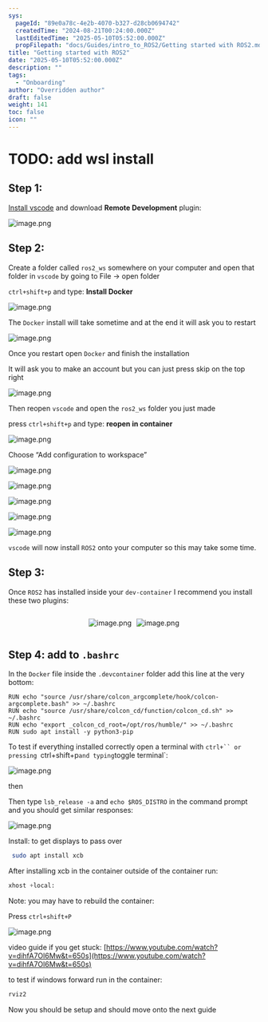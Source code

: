 ```yaml
---
sys:
  pageId: "89e0a78c-4e2b-4070-b327-d28cb0694742"
  createdTime: "2024-08-21T00:24:00.000Z"
  lastEditedTime: "2025-05-10T05:52:00.000Z"
  propFilepath: "docs/Guides/intro_to_ROS2/Getting started with ROS2.md"
title: "Getting started with ROS2"
date: "2025-05-10T05:52:00.000Z"
description: ""
tags:
  - "Onboarding"
author: "Overridden author"
draft: false
weight: 141
toc: false
icon: ""
---
```


# TODO: add wsl install

## Step 1:

[Install vscode](https://code.visualstudio.com/download) and download **Remote Development** plugin:

![image.png](https://prod-files-secure.s3.us-west-2.amazonaws.com/d518164a-d88e-44d1-a4ee-3adb3bd8bce0/efb52993-1881-4a40-b95e-6f020334f022/image.png?X-Amz-Algorithm=AWS4-HMAC-SHA256&X-Amz-Content-Sha256=UNSIGNED-PAYLOAD&X-Amz-Credential=ASIAZI2LB466WWWJY3HO%2F20250525%2Fus-west-2%2Fs3%2Faws4_request&X-Amz-Date=20250525T070754Z&X-Amz-Expires=3600&X-Amz-Security-Token=IQoJb3JpZ2luX2VjEF0aCXVzLXdlc3QtMiJGMEQCIGFDvxAizw8FoXbs2MoVrK7bYDRI4StaqlW3Oxl5qaSUAiAqE1TTh%2FCm1aB3qHCPM7fi2vkp00N8zzndlHp6g2SlECr%2FAwgmEAAaDDYzNzQyMzE4MzgwNSIMr6MOGqMy9UrXZ5C5KtwDheKR%2FeEbH%2FeHiS0KM%2Bf3jK97%2FiSZmc%2FRqqG777nglgFdaZ%2BjKjK5%2FT30KySlHfqTFckJ6mv%2BS2Olq%2FY8e9yESt11CMh93i8qPCI1ku4Dzx8in2XH0MMFOl9Tx442on0M5G3X%2BO%2BqVoOG5HJcOErGY7T9tlwpBFcBEAj9t9B7oyKt%2BRXyrspCa3fRCYtDpBUxcmYlJkBBxf9RNLz2uUx3mW4lo45IZFxq1%2BwTIZODvNepcgs7YIorHirZTNSnSpKl1B%2FWlo6dn%2FV42bLXb6fcvHUbJqjnkqbC6ngIDnw0rPuhDGk8DqioJDHGi7tp%2FdDeL90Z84NSQ7PERB2G1K8Uy0g9f5bfYGWUNPgN%2B%2FfAnEgx3z23sAvQSVV27JzefvzatQvqOPuKxBeDkB8AoUddhH4WFiPqj6iujTRIJoImqlGj9AUbZyJKFhfBhLddFCFhBy1GX1p1jSP7jffsI%2Fjwz4b8%2FUW5YPcxqWFix6QeVD8QA%2F9eYb12tGELTyPTFLfQEGny6ZU6YHtbdy%2Ffy6lqDHibnHCXKN9BxuWWhga%2BaYVw%2BFV3skm5LRLMV9d4skxwQzMLz4L%2BVmbLy8rDPcHrqlhsJBmesRa0rEOT%2FZ%2BG4wfzbqSfPSoeyFRncFswt7nKwQY6pgEuxaW6IkH6MD4WWNlrNpijQJlo514mvSItJ5%2Bdd33JswBhPTkcX9MaDK6J5YLqaY3li%2Bu1wzYUjWrPtkS%2B1JI4xcP%2FSaFjdPDUS%2F2CuXFEh3YrJUdRSwJ%2BSCHgkn%2Ft4GQ3ksyS6gsYokPpSXoE5p0qrUr%2B8fjDwUHSjPVm0UxosQb38YsFmEixrD9D1%2F6aLBTua0jqZUM9S7ravDfsNAFjGGBq%2FAfh&X-Amz-Signature=1716a15f0a92d4079bac76da6c19507cc68a37022fcc85891ce161c2f9b095f9&X-Amz-SignedHeaders=host&x-id=GetObject)

## Step 2:

Create a folder called `ros2_ws` somewhere on your computer and open that folder in `vscode` by going to File → open folder 

`ctrl+shift+p` and type: **Install Docker**

![image.png](https://prod-files-secure.s3.us-west-2.amazonaws.com/d518164a-d88e-44d1-a4ee-3adb3bd8bce0/2269dc0e-1cd5-47ff-bceb-c04ad9b2eab0/image.png?X-Amz-Algorithm=AWS4-HMAC-SHA256&X-Amz-Content-Sha256=UNSIGNED-PAYLOAD&X-Amz-Credential=ASIAZI2LB466WWWJY3HO%2F20250525%2Fus-west-2%2Fs3%2Faws4_request&X-Amz-Date=20250525T070754Z&X-Amz-Expires=3600&X-Amz-Security-Token=IQoJb3JpZ2luX2VjEF0aCXVzLXdlc3QtMiJGMEQCIGFDvxAizw8FoXbs2MoVrK7bYDRI4StaqlW3Oxl5qaSUAiAqE1TTh%2FCm1aB3qHCPM7fi2vkp00N8zzndlHp6g2SlECr%2FAwgmEAAaDDYzNzQyMzE4MzgwNSIMr6MOGqMy9UrXZ5C5KtwDheKR%2FeEbH%2FeHiS0KM%2Bf3jK97%2FiSZmc%2FRqqG777nglgFdaZ%2BjKjK5%2FT30KySlHfqTFckJ6mv%2BS2Olq%2FY8e9yESt11CMh93i8qPCI1ku4Dzx8in2XH0MMFOl9Tx442on0M5G3X%2BO%2BqVoOG5HJcOErGY7T9tlwpBFcBEAj9t9B7oyKt%2BRXyrspCa3fRCYtDpBUxcmYlJkBBxf9RNLz2uUx3mW4lo45IZFxq1%2BwTIZODvNepcgs7YIorHirZTNSnSpKl1B%2FWlo6dn%2FV42bLXb6fcvHUbJqjnkqbC6ngIDnw0rPuhDGk8DqioJDHGi7tp%2FdDeL90Z84NSQ7PERB2G1K8Uy0g9f5bfYGWUNPgN%2B%2FfAnEgx3z23sAvQSVV27JzefvzatQvqOPuKxBeDkB8AoUddhH4WFiPqj6iujTRIJoImqlGj9AUbZyJKFhfBhLddFCFhBy1GX1p1jSP7jffsI%2Fjwz4b8%2FUW5YPcxqWFix6QeVD8QA%2F9eYb12tGELTyPTFLfQEGny6ZU6YHtbdy%2Ffy6lqDHibnHCXKN9BxuWWhga%2BaYVw%2BFV3skm5LRLMV9d4skxwQzMLz4L%2BVmbLy8rDPcHrqlhsJBmesRa0rEOT%2FZ%2BG4wfzbqSfPSoeyFRncFswt7nKwQY6pgEuxaW6IkH6MD4WWNlrNpijQJlo514mvSItJ5%2Bdd33JswBhPTkcX9MaDK6J5YLqaY3li%2Bu1wzYUjWrPtkS%2B1JI4xcP%2FSaFjdPDUS%2F2CuXFEh3YrJUdRSwJ%2BSCHgkn%2Ft4GQ3ksyS6gsYokPpSXoE5p0qrUr%2B8fjDwUHSjPVm0UxosQb38YsFmEixrD9D1%2F6aLBTua0jqZUM9S7ravDfsNAFjGGBq%2FAfh&X-Amz-Signature=c09e7ffd2585c528748d0f75f427d04cb52ebdb66595036027849cc45b212674&X-Amz-SignedHeaders=host&x-id=GetObject)

The `Docker` install will take sometime and at the end it will ask you to restart

![image.png](https://prod-files-secure.s3.us-west-2.amazonaws.com/d518164a-d88e-44d1-a4ee-3adb3bd8bce0/ed233f78-be33-4b1f-b89c-9c346c0e961e/image.png?X-Amz-Algorithm=AWS4-HMAC-SHA256&X-Amz-Content-Sha256=UNSIGNED-PAYLOAD&X-Amz-Credential=ASIAZI2LB466WWWJY3HO%2F20250525%2Fus-west-2%2Fs3%2Faws4_request&X-Amz-Date=20250525T070754Z&X-Amz-Expires=3600&X-Amz-Security-Token=IQoJb3JpZ2luX2VjEF0aCXVzLXdlc3QtMiJGMEQCIGFDvxAizw8FoXbs2MoVrK7bYDRI4StaqlW3Oxl5qaSUAiAqE1TTh%2FCm1aB3qHCPM7fi2vkp00N8zzndlHp6g2SlECr%2FAwgmEAAaDDYzNzQyMzE4MzgwNSIMr6MOGqMy9UrXZ5C5KtwDheKR%2FeEbH%2FeHiS0KM%2Bf3jK97%2FiSZmc%2FRqqG777nglgFdaZ%2BjKjK5%2FT30KySlHfqTFckJ6mv%2BS2Olq%2FY8e9yESt11CMh93i8qPCI1ku4Dzx8in2XH0MMFOl9Tx442on0M5G3X%2BO%2BqVoOG5HJcOErGY7T9tlwpBFcBEAj9t9B7oyKt%2BRXyrspCa3fRCYtDpBUxcmYlJkBBxf9RNLz2uUx3mW4lo45IZFxq1%2BwTIZODvNepcgs7YIorHirZTNSnSpKl1B%2FWlo6dn%2FV42bLXb6fcvHUbJqjnkqbC6ngIDnw0rPuhDGk8DqioJDHGi7tp%2FdDeL90Z84NSQ7PERB2G1K8Uy0g9f5bfYGWUNPgN%2B%2FfAnEgx3z23sAvQSVV27JzefvzatQvqOPuKxBeDkB8AoUddhH4WFiPqj6iujTRIJoImqlGj9AUbZyJKFhfBhLddFCFhBy1GX1p1jSP7jffsI%2Fjwz4b8%2FUW5YPcxqWFix6QeVD8QA%2F9eYb12tGELTyPTFLfQEGny6ZU6YHtbdy%2Ffy6lqDHibnHCXKN9BxuWWhga%2BaYVw%2BFV3skm5LRLMV9d4skxwQzMLz4L%2BVmbLy8rDPcHrqlhsJBmesRa0rEOT%2FZ%2BG4wfzbqSfPSoeyFRncFswt7nKwQY6pgEuxaW6IkH6MD4WWNlrNpijQJlo514mvSItJ5%2Bdd33JswBhPTkcX9MaDK6J5YLqaY3li%2Bu1wzYUjWrPtkS%2B1JI4xcP%2FSaFjdPDUS%2F2CuXFEh3YrJUdRSwJ%2BSCHgkn%2Ft4GQ3ksyS6gsYokPpSXoE5p0qrUr%2B8fjDwUHSjPVm0UxosQb38YsFmEixrD9D1%2F6aLBTua0jqZUM9S7ravDfsNAFjGGBq%2FAfh&X-Amz-Signature=f4b492db93231d03340e83d2bfd3f6446c99dc0056e7b1799c3250290040078c&X-Amz-SignedHeaders=host&x-id=GetObject)

Once you restart open `Docker` and finish the installation

It will ask you to make an account but you can just press skip on the top right

![image.png](https://prod-files-secure.s3.us-west-2.amazonaws.com/d518164a-d88e-44d1-a4ee-3adb3bd8bce0/21010ad9-1659-4fd9-9f59-9932a09b2a3d/image.png?X-Amz-Algorithm=AWS4-HMAC-SHA256&X-Amz-Content-Sha256=UNSIGNED-PAYLOAD&X-Amz-Credential=ASIAZI2LB466WWWJY3HO%2F20250525%2Fus-west-2%2Fs3%2Faws4_request&X-Amz-Date=20250525T070754Z&X-Amz-Expires=3600&X-Amz-Security-Token=IQoJb3JpZ2luX2VjEF0aCXVzLXdlc3QtMiJGMEQCIGFDvxAizw8FoXbs2MoVrK7bYDRI4StaqlW3Oxl5qaSUAiAqE1TTh%2FCm1aB3qHCPM7fi2vkp00N8zzndlHp6g2SlECr%2FAwgmEAAaDDYzNzQyMzE4MzgwNSIMr6MOGqMy9UrXZ5C5KtwDheKR%2FeEbH%2FeHiS0KM%2Bf3jK97%2FiSZmc%2FRqqG777nglgFdaZ%2BjKjK5%2FT30KySlHfqTFckJ6mv%2BS2Olq%2FY8e9yESt11CMh93i8qPCI1ku4Dzx8in2XH0MMFOl9Tx442on0M5G3X%2BO%2BqVoOG5HJcOErGY7T9tlwpBFcBEAj9t9B7oyKt%2BRXyrspCa3fRCYtDpBUxcmYlJkBBxf9RNLz2uUx3mW4lo45IZFxq1%2BwTIZODvNepcgs7YIorHirZTNSnSpKl1B%2FWlo6dn%2FV42bLXb6fcvHUbJqjnkqbC6ngIDnw0rPuhDGk8DqioJDHGi7tp%2FdDeL90Z84NSQ7PERB2G1K8Uy0g9f5bfYGWUNPgN%2B%2FfAnEgx3z23sAvQSVV27JzefvzatQvqOPuKxBeDkB8AoUddhH4WFiPqj6iujTRIJoImqlGj9AUbZyJKFhfBhLddFCFhBy1GX1p1jSP7jffsI%2Fjwz4b8%2FUW5YPcxqWFix6QeVD8QA%2F9eYb12tGELTyPTFLfQEGny6ZU6YHtbdy%2Ffy6lqDHibnHCXKN9BxuWWhga%2BaYVw%2BFV3skm5LRLMV9d4skxwQzMLz4L%2BVmbLy8rDPcHrqlhsJBmesRa0rEOT%2FZ%2BG4wfzbqSfPSoeyFRncFswt7nKwQY6pgEuxaW6IkH6MD4WWNlrNpijQJlo514mvSItJ5%2Bdd33JswBhPTkcX9MaDK6J5YLqaY3li%2Bu1wzYUjWrPtkS%2B1JI4xcP%2FSaFjdPDUS%2F2CuXFEh3YrJUdRSwJ%2BSCHgkn%2Ft4GQ3ksyS6gsYokPpSXoE5p0qrUr%2B8fjDwUHSjPVm0UxosQb38YsFmEixrD9D1%2F6aLBTua0jqZUM9S7ravDfsNAFjGGBq%2FAfh&X-Amz-Signature=5042ca749a7aa4941d5f132bf72755441b141a241b0952eee6548e2f042c6969&X-Amz-SignedHeaders=host&x-id=GetObject)

Then reopen `vscode` and open the `ros2_ws` folder you just made

press `ctrl+shift+p` and type: **reopen in container**

![image.png](https://prod-files-secure.s3.us-west-2.amazonaws.com/d518164a-d88e-44d1-a4ee-3adb3bd8bce0/4e93b8c2-41ad-488c-8095-c74205196118/image.png?X-Amz-Algorithm=AWS4-HMAC-SHA256&X-Amz-Content-Sha256=UNSIGNED-PAYLOAD&X-Amz-Credential=ASIAZI2LB466WWWJY3HO%2F20250525%2Fus-west-2%2Fs3%2Faws4_request&X-Amz-Date=20250525T070754Z&X-Amz-Expires=3600&X-Amz-Security-Token=IQoJb3JpZ2luX2VjEF0aCXVzLXdlc3QtMiJGMEQCIGFDvxAizw8FoXbs2MoVrK7bYDRI4StaqlW3Oxl5qaSUAiAqE1TTh%2FCm1aB3qHCPM7fi2vkp00N8zzndlHp6g2SlECr%2FAwgmEAAaDDYzNzQyMzE4MzgwNSIMr6MOGqMy9UrXZ5C5KtwDheKR%2FeEbH%2FeHiS0KM%2Bf3jK97%2FiSZmc%2FRqqG777nglgFdaZ%2BjKjK5%2FT30KySlHfqTFckJ6mv%2BS2Olq%2FY8e9yESt11CMh93i8qPCI1ku4Dzx8in2XH0MMFOl9Tx442on0M5G3X%2BO%2BqVoOG5HJcOErGY7T9tlwpBFcBEAj9t9B7oyKt%2BRXyrspCa3fRCYtDpBUxcmYlJkBBxf9RNLz2uUx3mW4lo45IZFxq1%2BwTIZODvNepcgs7YIorHirZTNSnSpKl1B%2FWlo6dn%2FV42bLXb6fcvHUbJqjnkqbC6ngIDnw0rPuhDGk8DqioJDHGi7tp%2FdDeL90Z84NSQ7PERB2G1K8Uy0g9f5bfYGWUNPgN%2B%2FfAnEgx3z23sAvQSVV27JzefvzatQvqOPuKxBeDkB8AoUddhH4WFiPqj6iujTRIJoImqlGj9AUbZyJKFhfBhLddFCFhBy1GX1p1jSP7jffsI%2Fjwz4b8%2FUW5YPcxqWFix6QeVD8QA%2F9eYb12tGELTyPTFLfQEGny6ZU6YHtbdy%2Ffy6lqDHibnHCXKN9BxuWWhga%2BaYVw%2BFV3skm5LRLMV9d4skxwQzMLz4L%2BVmbLy8rDPcHrqlhsJBmesRa0rEOT%2FZ%2BG4wfzbqSfPSoeyFRncFswt7nKwQY6pgEuxaW6IkH6MD4WWNlrNpijQJlo514mvSItJ5%2Bdd33JswBhPTkcX9MaDK6J5YLqaY3li%2Bu1wzYUjWrPtkS%2B1JI4xcP%2FSaFjdPDUS%2F2CuXFEh3YrJUdRSwJ%2BSCHgkn%2Ft4GQ3ksyS6gsYokPpSXoE5p0qrUr%2B8fjDwUHSjPVm0UxosQb38YsFmEixrD9D1%2F6aLBTua0jqZUM9S7ravDfsNAFjGGBq%2FAfh&X-Amz-Signature=35d3f82589fd33fed4a4e8fd9eca17113a1aa7e5ea850895544730af871b0a61&X-Amz-SignedHeaders=host&x-id=GetObject)

Choose “Add configuration to workspace”

![image.png](https://prod-files-secure.s3.us-west-2.amazonaws.com/d518164a-d88e-44d1-a4ee-3adb3bd8bce0/9560b282-5060-4989-ba37-97e7b2c22476/image.png?X-Amz-Algorithm=AWS4-HMAC-SHA256&X-Amz-Content-Sha256=UNSIGNED-PAYLOAD&X-Amz-Credential=ASIAZI2LB466WWWJY3HO%2F20250525%2Fus-west-2%2Fs3%2Faws4_request&X-Amz-Date=20250525T070754Z&X-Amz-Expires=3600&X-Amz-Security-Token=IQoJb3JpZ2luX2VjEF0aCXVzLXdlc3QtMiJGMEQCIGFDvxAizw8FoXbs2MoVrK7bYDRI4StaqlW3Oxl5qaSUAiAqE1TTh%2FCm1aB3qHCPM7fi2vkp00N8zzndlHp6g2SlECr%2FAwgmEAAaDDYzNzQyMzE4MzgwNSIMr6MOGqMy9UrXZ5C5KtwDheKR%2FeEbH%2FeHiS0KM%2Bf3jK97%2FiSZmc%2FRqqG777nglgFdaZ%2BjKjK5%2FT30KySlHfqTFckJ6mv%2BS2Olq%2FY8e9yESt11CMh93i8qPCI1ku4Dzx8in2XH0MMFOl9Tx442on0M5G3X%2BO%2BqVoOG5HJcOErGY7T9tlwpBFcBEAj9t9B7oyKt%2BRXyrspCa3fRCYtDpBUxcmYlJkBBxf9RNLz2uUx3mW4lo45IZFxq1%2BwTIZODvNepcgs7YIorHirZTNSnSpKl1B%2FWlo6dn%2FV42bLXb6fcvHUbJqjnkqbC6ngIDnw0rPuhDGk8DqioJDHGi7tp%2FdDeL90Z84NSQ7PERB2G1K8Uy0g9f5bfYGWUNPgN%2B%2FfAnEgx3z23sAvQSVV27JzefvzatQvqOPuKxBeDkB8AoUddhH4WFiPqj6iujTRIJoImqlGj9AUbZyJKFhfBhLddFCFhBy1GX1p1jSP7jffsI%2Fjwz4b8%2FUW5YPcxqWFix6QeVD8QA%2F9eYb12tGELTyPTFLfQEGny6ZU6YHtbdy%2Ffy6lqDHibnHCXKN9BxuWWhga%2BaYVw%2BFV3skm5LRLMV9d4skxwQzMLz4L%2BVmbLy8rDPcHrqlhsJBmesRa0rEOT%2FZ%2BG4wfzbqSfPSoeyFRncFswt7nKwQY6pgEuxaW6IkH6MD4WWNlrNpijQJlo514mvSItJ5%2Bdd33JswBhPTkcX9MaDK6J5YLqaY3li%2Bu1wzYUjWrPtkS%2B1JI4xcP%2FSaFjdPDUS%2F2CuXFEh3YrJUdRSwJ%2BSCHgkn%2Ft4GQ3ksyS6gsYokPpSXoE5p0qrUr%2B8fjDwUHSjPVm0UxosQb38YsFmEixrD9D1%2F6aLBTua0jqZUM9S7ravDfsNAFjGGBq%2FAfh&X-Amz-Signature=52223f0820ed3f5f5f25ef6dcecdd8f4b2e3ef32102a3f1c810d9dab0a70cac8&X-Amz-SignedHeaders=host&x-id=GetObject)

![image.png](https://prod-files-secure.s3.us-west-2.amazonaws.com/d518164a-d88e-44d1-a4ee-3adb3bd8bce0/2ee63f81-886b-48e8-a553-dc6e5eac99e4/image.png?X-Amz-Algorithm=AWS4-HMAC-SHA256&X-Amz-Content-Sha256=UNSIGNED-PAYLOAD&X-Amz-Credential=ASIAZI2LB466WWWJY3HO%2F20250525%2Fus-west-2%2Fs3%2Faws4_request&X-Amz-Date=20250525T070754Z&X-Amz-Expires=3600&X-Amz-Security-Token=IQoJb3JpZ2luX2VjEF0aCXVzLXdlc3QtMiJGMEQCIGFDvxAizw8FoXbs2MoVrK7bYDRI4StaqlW3Oxl5qaSUAiAqE1TTh%2FCm1aB3qHCPM7fi2vkp00N8zzndlHp6g2SlECr%2FAwgmEAAaDDYzNzQyMzE4MzgwNSIMr6MOGqMy9UrXZ5C5KtwDheKR%2FeEbH%2FeHiS0KM%2Bf3jK97%2FiSZmc%2FRqqG777nglgFdaZ%2BjKjK5%2FT30KySlHfqTFckJ6mv%2BS2Olq%2FY8e9yESt11CMh93i8qPCI1ku4Dzx8in2XH0MMFOl9Tx442on0M5G3X%2BO%2BqVoOG5HJcOErGY7T9tlwpBFcBEAj9t9B7oyKt%2BRXyrspCa3fRCYtDpBUxcmYlJkBBxf9RNLz2uUx3mW4lo45IZFxq1%2BwTIZODvNepcgs7YIorHirZTNSnSpKl1B%2FWlo6dn%2FV42bLXb6fcvHUbJqjnkqbC6ngIDnw0rPuhDGk8DqioJDHGi7tp%2FdDeL90Z84NSQ7PERB2G1K8Uy0g9f5bfYGWUNPgN%2B%2FfAnEgx3z23sAvQSVV27JzefvzatQvqOPuKxBeDkB8AoUddhH4WFiPqj6iujTRIJoImqlGj9AUbZyJKFhfBhLddFCFhBy1GX1p1jSP7jffsI%2Fjwz4b8%2FUW5YPcxqWFix6QeVD8QA%2F9eYb12tGELTyPTFLfQEGny6ZU6YHtbdy%2Ffy6lqDHibnHCXKN9BxuWWhga%2BaYVw%2BFV3skm5LRLMV9d4skxwQzMLz4L%2BVmbLy8rDPcHrqlhsJBmesRa0rEOT%2FZ%2BG4wfzbqSfPSoeyFRncFswt7nKwQY6pgEuxaW6IkH6MD4WWNlrNpijQJlo514mvSItJ5%2Bdd33JswBhPTkcX9MaDK6J5YLqaY3li%2Bu1wzYUjWrPtkS%2B1JI4xcP%2FSaFjdPDUS%2F2CuXFEh3YrJUdRSwJ%2BSCHgkn%2Ft4GQ3ksyS6gsYokPpSXoE5p0qrUr%2B8fjDwUHSjPVm0UxosQb38YsFmEixrD9D1%2F6aLBTua0jqZUM9S7ravDfsNAFjGGBq%2FAfh&X-Amz-Signature=d82bf332abcf0b4072408e24232794479a1a348e22cec519ce194cbeb61b3c55&X-Amz-SignedHeaders=host&x-id=GetObject)

![image.png](https://prod-files-secure.s3.us-west-2.amazonaws.com/d518164a-d88e-44d1-a4ee-3adb3bd8bce0/ae1580b2-b048-407e-aed9-b584224a7a04/image.png?X-Amz-Algorithm=AWS4-HMAC-SHA256&X-Amz-Content-Sha256=UNSIGNED-PAYLOAD&X-Amz-Credential=ASIAZI2LB466WWWJY3HO%2F20250525%2Fus-west-2%2Fs3%2Faws4_request&X-Amz-Date=20250525T070754Z&X-Amz-Expires=3600&X-Amz-Security-Token=IQoJb3JpZ2luX2VjEF0aCXVzLXdlc3QtMiJGMEQCIGFDvxAizw8FoXbs2MoVrK7bYDRI4StaqlW3Oxl5qaSUAiAqE1TTh%2FCm1aB3qHCPM7fi2vkp00N8zzndlHp6g2SlECr%2FAwgmEAAaDDYzNzQyMzE4MzgwNSIMr6MOGqMy9UrXZ5C5KtwDheKR%2FeEbH%2FeHiS0KM%2Bf3jK97%2FiSZmc%2FRqqG777nglgFdaZ%2BjKjK5%2FT30KySlHfqTFckJ6mv%2BS2Olq%2FY8e9yESt11CMh93i8qPCI1ku4Dzx8in2XH0MMFOl9Tx442on0M5G3X%2BO%2BqVoOG5HJcOErGY7T9tlwpBFcBEAj9t9B7oyKt%2BRXyrspCa3fRCYtDpBUxcmYlJkBBxf9RNLz2uUx3mW4lo45IZFxq1%2BwTIZODvNepcgs7YIorHirZTNSnSpKl1B%2FWlo6dn%2FV42bLXb6fcvHUbJqjnkqbC6ngIDnw0rPuhDGk8DqioJDHGi7tp%2FdDeL90Z84NSQ7PERB2G1K8Uy0g9f5bfYGWUNPgN%2B%2FfAnEgx3z23sAvQSVV27JzefvzatQvqOPuKxBeDkB8AoUddhH4WFiPqj6iujTRIJoImqlGj9AUbZyJKFhfBhLddFCFhBy1GX1p1jSP7jffsI%2Fjwz4b8%2FUW5YPcxqWFix6QeVD8QA%2F9eYb12tGELTyPTFLfQEGny6ZU6YHtbdy%2Ffy6lqDHibnHCXKN9BxuWWhga%2BaYVw%2BFV3skm5LRLMV9d4skxwQzMLz4L%2BVmbLy8rDPcHrqlhsJBmesRa0rEOT%2FZ%2BG4wfzbqSfPSoeyFRncFswt7nKwQY6pgEuxaW6IkH6MD4WWNlrNpijQJlo514mvSItJ5%2Bdd33JswBhPTkcX9MaDK6J5YLqaY3li%2Bu1wzYUjWrPtkS%2B1JI4xcP%2FSaFjdPDUS%2F2CuXFEh3YrJUdRSwJ%2BSCHgkn%2Ft4GQ3ksyS6gsYokPpSXoE5p0qrUr%2B8fjDwUHSjPVm0UxosQb38YsFmEixrD9D1%2F6aLBTua0jqZUM9S7ravDfsNAFjGGBq%2FAfh&X-Amz-Signature=5aad0fd22fbe8919c35cdf92c0f9eb3c3779afe9a18b533cd342237a393afeee&X-Amz-SignedHeaders=host&x-id=GetObject)

![image.png](https://prod-files-secure.s3.us-west-2.amazonaws.com/d518164a-d88e-44d1-a4ee-3adb3bd8bce0/53255b28-f75e-430f-b9e3-c0ac8577e42b/image.png?X-Amz-Algorithm=AWS4-HMAC-SHA256&X-Amz-Content-Sha256=UNSIGNED-PAYLOAD&X-Amz-Credential=ASIAZI2LB466WWWJY3HO%2F20250525%2Fus-west-2%2Fs3%2Faws4_request&X-Amz-Date=20250525T070754Z&X-Amz-Expires=3600&X-Amz-Security-Token=IQoJb3JpZ2luX2VjEF0aCXVzLXdlc3QtMiJGMEQCIGFDvxAizw8FoXbs2MoVrK7bYDRI4StaqlW3Oxl5qaSUAiAqE1TTh%2FCm1aB3qHCPM7fi2vkp00N8zzndlHp6g2SlECr%2FAwgmEAAaDDYzNzQyMzE4MzgwNSIMr6MOGqMy9UrXZ5C5KtwDheKR%2FeEbH%2FeHiS0KM%2Bf3jK97%2FiSZmc%2FRqqG777nglgFdaZ%2BjKjK5%2FT30KySlHfqTFckJ6mv%2BS2Olq%2FY8e9yESt11CMh93i8qPCI1ku4Dzx8in2XH0MMFOl9Tx442on0M5G3X%2BO%2BqVoOG5HJcOErGY7T9tlwpBFcBEAj9t9B7oyKt%2BRXyrspCa3fRCYtDpBUxcmYlJkBBxf9RNLz2uUx3mW4lo45IZFxq1%2BwTIZODvNepcgs7YIorHirZTNSnSpKl1B%2FWlo6dn%2FV42bLXb6fcvHUbJqjnkqbC6ngIDnw0rPuhDGk8DqioJDHGi7tp%2FdDeL90Z84NSQ7PERB2G1K8Uy0g9f5bfYGWUNPgN%2B%2FfAnEgx3z23sAvQSVV27JzefvzatQvqOPuKxBeDkB8AoUddhH4WFiPqj6iujTRIJoImqlGj9AUbZyJKFhfBhLddFCFhBy1GX1p1jSP7jffsI%2Fjwz4b8%2FUW5YPcxqWFix6QeVD8QA%2F9eYb12tGELTyPTFLfQEGny6ZU6YHtbdy%2Ffy6lqDHibnHCXKN9BxuWWhga%2BaYVw%2BFV3skm5LRLMV9d4skxwQzMLz4L%2BVmbLy8rDPcHrqlhsJBmesRa0rEOT%2FZ%2BG4wfzbqSfPSoeyFRncFswt7nKwQY6pgEuxaW6IkH6MD4WWNlrNpijQJlo514mvSItJ5%2Bdd33JswBhPTkcX9MaDK6J5YLqaY3li%2Bu1wzYUjWrPtkS%2B1JI4xcP%2FSaFjdPDUS%2F2CuXFEh3YrJUdRSwJ%2BSCHgkn%2Ft4GQ3ksyS6gsYokPpSXoE5p0qrUr%2B8fjDwUHSjPVm0UxosQb38YsFmEixrD9D1%2F6aLBTua0jqZUM9S7ravDfsNAFjGGBq%2FAfh&X-Amz-Signature=9011e2261d98109275a204417004238a7fc23a240b138ba4bf0c641b3e972999&X-Amz-SignedHeaders=host&x-id=GetObject)

![image.png](https://prod-files-secure.s3.us-west-2.amazonaws.com/d518164a-d88e-44d1-a4ee-3adb3bd8bce0/7c562767-5af9-4ffb-97d1-327bcdf4ee00/image.png?X-Amz-Algorithm=AWS4-HMAC-SHA256&X-Amz-Content-Sha256=UNSIGNED-PAYLOAD&X-Amz-Credential=ASIAZI2LB466WWWJY3HO%2F20250525%2Fus-west-2%2Fs3%2Faws4_request&X-Amz-Date=20250525T070754Z&X-Amz-Expires=3600&X-Amz-Security-Token=IQoJb3JpZ2luX2VjEF0aCXVzLXdlc3QtMiJGMEQCIGFDvxAizw8FoXbs2MoVrK7bYDRI4StaqlW3Oxl5qaSUAiAqE1TTh%2FCm1aB3qHCPM7fi2vkp00N8zzndlHp6g2SlECr%2FAwgmEAAaDDYzNzQyMzE4MzgwNSIMr6MOGqMy9UrXZ5C5KtwDheKR%2FeEbH%2FeHiS0KM%2Bf3jK97%2FiSZmc%2FRqqG777nglgFdaZ%2BjKjK5%2FT30KySlHfqTFckJ6mv%2BS2Olq%2FY8e9yESt11CMh93i8qPCI1ku4Dzx8in2XH0MMFOl9Tx442on0M5G3X%2BO%2BqVoOG5HJcOErGY7T9tlwpBFcBEAj9t9B7oyKt%2BRXyrspCa3fRCYtDpBUxcmYlJkBBxf9RNLz2uUx3mW4lo45IZFxq1%2BwTIZODvNepcgs7YIorHirZTNSnSpKl1B%2FWlo6dn%2FV42bLXb6fcvHUbJqjnkqbC6ngIDnw0rPuhDGk8DqioJDHGi7tp%2FdDeL90Z84NSQ7PERB2G1K8Uy0g9f5bfYGWUNPgN%2B%2FfAnEgx3z23sAvQSVV27JzefvzatQvqOPuKxBeDkB8AoUddhH4WFiPqj6iujTRIJoImqlGj9AUbZyJKFhfBhLddFCFhBy1GX1p1jSP7jffsI%2Fjwz4b8%2FUW5YPcxqWFix6QeVD8QA%2F9eYb12tGELTyPTFLfQEGny6ZU6YHtbdy%2Ffy6lqDHibnHCXKN9BxuWWhga%2BaYVw%2BFV3skm5LRLMV9d4skxwQzMLz4L%2BVmbLy8rDPcHrqlhsJBmesRa0rEOT%2FZ%2BG4wfzbqSfPSoeyFRncFswt7nKwQY6pgEuxaW6IkH6MD4WWNlrNpijQJlo514mvSItJ5%2Bdd33JswBhPTkcX9MaDK6J5YLqaY3li%2Bu1wzYUjWrPtkS%2B1JI4xcP%2FSaFjdPDUS%2F2CuXFEh3YrJUdRSwJ%2BSCHgkn%2Ft4GQ3ksyS6gsYokPpSXoE5p0qrUr%2B8fjDwUHSjPVm0UxosQb38YsFmEixrD9D1%2F6aLBTua0jqZUM9S7ravDfsNAFjGGBq%2FAfh&X-Amz-Signature=93b1dfe019bc2bf0a102d7c42945ba73402b8282600f6437329e22c4061241d1&X-Amz-SignedHeaders=host&x-id=GetObject)

`vscode` will now install `ROS2` onto your computer so this may take some time.

## Step 3:

Once `ROS2` has installed inside your `dev-container` I recommend you install these two plugins:

<div style="display: flex;flex-direction: row; column-gap:10px; max-width: 630px;justify-content: center;">
<div>

![image.png](https://prod-files-secure.s3.us-west-2.amazonaws.com/d518164a-d88e-44d1-a4ee-3adb3bd8bce0/3fc3d550-5a54-4ba1-ba6b-faa01cdb7369/image.png?X-Amz-Algorithm=AWS4-HMAC-SHA256&X-Amz-Content-Sha256=UNSIGNED-PAYLOAD&X-Amz-Credential=ASIAZI2LB466VFRP6276%2F20250525%2Fus-west-2%2Fs3%2Faws4_request&X-Amz-Date=20250525T070801Z&X-Amz-Expires=3600&X-Amz-Security-Token=IQoJb3JpZ2luX2VjEF0aCXVzLXdlc3QtMiJIMEYCIQCaYPui3HOvZqUs74cPRoGUWZHd%2FX3SOpwHLD8bvePIDwIhANKGwH5%2Fszi08U%2FvMCeF3wXZ8ZVW0MiFNOuiRyE4lHMsKv8DCCYQABoMNjM3NDIzMTgzODA1IgwIiyQ2Op%2FaurF3LbYq3AMKMmIu8y%2B1ZL6Mn84wm%2FDlg292JbL79lneSf%2F583bL4dHvIb%2Bxps2SPjaC1B%2F%2BD6vER1Xh8QLQrH1KgaL3k3iM9%2FHrquHPFJXqXfSwi%2BigE4QljI5Si8ZsQ4uk%2F%2Bm75gxURjFjEjmU1s3Zql8S1zsi3616%2FoiDYLSUPpqQPVFOLeEalEJS%2ByZH3mw9eBAYyTaoe7ruT2P2O54%2BrxWOiPTMYDkQUk8qda9qPo3lmOb9L8amd8zSe9XxEAKREQfFLzHjkpvL3zKab4jzucPgbvRZNygRvkmvqsrNLR4TVKKX28PvizDd0kA0IsQJgA9SBeQen5tS1naNP63lFedLNHWrIRjBJwh8RQaEfqN2gAsBzXNrBlL3bWRgi%2BFIBIdSWOg3XH7n8FKk2nAoFVEgF6aCqqOhuFXvsc8YS%2Bm8cfT62Bt%2F%2BctSscVIirQbuVuoglRGb3x5jYHroJJ%2BpcCGwac8gyopkjbB7RZZnuOxwT18ahIsFlpw8IXqHkh%2FgEscr7QEdCik%2B6XdgJHwnrrpehGobDlmltd7Tln%2Bjpbl%2FrC52F9HBGCkN3sH2hJHKRpgDTNxPen36q63rVmIamr8c%2FL9pJGI02GKUgBbc08R7GkT41MDFtKq0GWGqwhk2TCqucrBBjqkAf5Ijh9RHpz0lo4OeNzdAusvFY2kqGxsMeXbZMzlFLw7W7hWrVINhBC7KAh6hDXufK45Ihg%2FDiS%2FN5c%2FcE%2FZCppNzH%2Bq%2BY%2BOsnXV9N3WVVXBixISsIHJDQVg0YA97ZqlkkGbE%2FiA4w32uQP8xC%2FU6UjPOUro%2F9FG8Hmu9MbPGPuTpBpvDGT9KX%2FHQ5p3xCTtXCLmFIdNANfxL89z2666nCLBdpeH&X-Amz-Signature=cff582fe9781d4808779b2a08152951ea303979c797062eec3d75d0b6f073db6&X-Amz-SignedHeaders=host&x-id=GetObject)

</div>
<div>

![image.png](https://prod-files-secure.s3.us-west-2.amazonaws.com/d518164a-d88e-44d1-a4ee-3adb3bd8bce0/d994cc66-13c2-4093-a5a3-f84cf4601a82/image.png?X-Amz-Algorithm=AWS4-HMAC-SHA256&X-Amz-Content-Sha256=UNSIGNED-PAYLOAD&X-Amz-Credential=ASIAZI2LB466Z6HD7SUK%2F20250525%2Fus-west-2%2Fs3%2Faws4_request&X-Amz-Date=20250525T070802Z&X-Amz-Expires=3600&X-Amz-Security-Token=IQoJb3JpZ2luX2VjEF0aCXVzLXdlc3QtMiJHMEUCIQD%2FKuOlvADOcugj7pl4%2FXZ4Fem6i1%2F22JYd7ae4yEC2%2FQIgBJdmzjhGyqxJAqE7QkK0OehulFtPheySa24kKcYgaWAq%2FwMIJhAAGgw2Mzc0MjMxODM4MDUiDKBi%2F969gh2eYz2D6SrcA5CyO7a01hHd5fqclamixTMgs2wZXnAJAPUo6EVH08geL3lEn9TMV%2FUNnXNzK%2FlIR4DnWEYv%2BvRqPTtKSkbX1B4K0YHmtCDAGcFlipuD1EpICDIKsTW0VhV%2F0QZikytGMO9JvavmDBbFFwpN%2BRHVlDKmSQqjm0gvlk2ruR8TV9YdjCdG%2BVtdoEyWiZdRE4MqJvuf7ARdnNlZSeVANBwxkB7tXHmNBk6Chkl4HMAiZxLCp5GASCQNgane%2FEbqTuDOeo7uzIXVrVzQZsFw6kjm95irIsEO7s%2FqoRYfZ51vYtMxHgz2NctwEkpwxy0r6cvPA51bgR8tEo6bpoUhL9g4T2J0yTLcoIUmEswtN7DrnXO%2FXaoB0rrwaZw4WxrYrKwJI9ivKHujxJUQoBID97HwGS3C7z8r2lPOYG1Ja%2F4P57bFEaRXKppSngJNsmeHgCdK7ympqkVRgJWYpXJwaxcuOCYasIJQprU%2BHQKU5jHKRtAJJ%2F5T4DCOUrp3rzaEG3WfDo1%2B7dkqu8dahcncukVYeOODPMlfkhlZduh6cm7A0KbYySqRHK9itQnNBDl9Mdi2psPrJFlKGm54LcdzqjdkwkTvcDLwrHhVG6w2nMDU2IYyMmQ6sxVPoYS9WEARMLW5ysEGOqUB8ZmtLBwN4Xw4yk8zggVvWh%2BpqDaoEbSsjkTuHGSxB7SanEyHlyIDv7Fi4vMbjQaEGHiJb5iOUSe3DQz8%2Be4PaUureRLfHdSoikPFnpr8Kua9xzzSwxrE294udboPvUb7r0neQWNc7qgjGQeLi3fEjQ3dq06C8GZPvRtYYZdnClPKOWsYPuVjHg6ujx6E%2BE2kNwjm5OHkGAjTM1rwE9IIZGQ%2Fvh7y&X-Amz-Signature=03e9c4b466ef1000ca9204a06d06fa4eacb2958a7125329f3ab7dbbdd874ede4&X-Amz-SignedHeaders=host&x-id=GetObject)

</div>
</div>

## Step 4: add to `.bashrc`

In the `Docker` file inside the `.devcontainer` folder add this line at the very bottom: 

```docker
RUN echo "source /usr/share/colcon_argcomplete/hook/colcon-argcomplete.bash" >> ~/.bashrc
RUN echo "source /usr/share/colcon_cd/function/colcon_cd.sh" >> ~/.bashrc
RUN echo "export _colcon_cd_root=/opt/ros/humble/" >> ~/.bashrc
RUN sudo apt install -y python3-pip 
```

To test if everything installed correctly open a terminal with `ctrl+`` or pressing `ctrl+shift+p` and typing `toggle terminal`:

![image.png](https://prod-files-secure.s3.us-west-2.amazonaws.com/d518164a-d88e-44d1-a4ee-3adb3bd8bce0/6a4943d8-b04e-4c02-9a58-775f3384d1a5/image.png?X-Amz-Algorithm=AWS4-HMAC-SHA256&X-Amz-Content-Sha256=UNSIGNED-PAYLOAD&X-Amz-Credential=ASIAZI2LB466WWWJY3HO%2F20250525%2Fus-west-2%2Fs3%2Faws4_request&X-Amz-Date=20250525T070754Z&X-Amz-Expires=3600&X-Amz-Security-Token=IQoJb3JpZ2luX2VjEF0aCXVzLXdlc3QtMiJGMEQCIGFDvxAizw8FoXbs2MoVrK7bYDRI4StaqlW3Oxl5qaSUAiAqE1TTh%2FCm1aB3qHCPM7fi2vkp00N8zzndlHp6g2SlECr%2FAwgmEAAaDDYzNzQyMzE4MzgwNSIMr6MOGqMy9UrXZ5C5KtwDheKR%2FeEbH%2FeHiS0KM%2Bf3jK97%2FiSZmc%2FRqqG777nglgFdaZ%2BjKjK5%2FT30KySlHfqTFckJ6mv%2BS2Olq%2FY8e9yESt11CMh93i8qPCI1ku4Dzx8in2XH0MMFOl9Tx442on0M5G3X%2BO%2BqVoOG5HJcOErGY7T9tlwpBFcBEAj9t9B7oyKt%2BRXyrspCa3fRCYtDpBUxcmYlJkBBxf9RNLz2uUx3mW4lo45IZFxq1%2BwTIZODvNepcgs7YIorHirZTNSnSpKl1B%2FWlo6dn%2FV42bLXb6fcvHUbJqjnkqbC6ngIDnw0rPuhDGk8DqioJDHGi7tp%2FdDeL90Z84NSQ7PERB2G1K8Uy0g9f5bfYGWUNPgN%2B%2FfAnEgx3z23sAvQSVV27JzefvzatQvqOPuKxBeDkB8AoUddhH4WFiPqj6iujTRIJoImqlGj9AUbZyJKFhfBhLddFCFhBy1GX1p1jSP7jffsI%2Fjwz4b8%2FUW5YPcxqWFix6QeVD8QA%2F9eYb12tGELTyPTFLfQEGny6ZU6YHtbdy%2Ffy6lqDHibnHCXKN9BxuWWhga%2BaYVw%2BFV3skm5LRLMV9d4skxwQzMLz4L%2BVmbLy8rDPcHrqlhsJBmesRa0rEOT%2FZ%2BG4wfzbqSfPSoeyFRncFswt7nKwQY6pgEuxaW6IkH6MD4WWNlrNpijQJlo514mvSItJ5%2Bdd33JswBhPTkcX9MaDK6J5YLqaY3li%2Bu1wzYUjWrPtkS%2B1JI4xcP%2FSaFjdPDUS%2F2CuXFEh3YrJUdRSwJ%2BSCHgkn%2Ft4GQ3ksyS6gsYokPpSXoE5p0qrUr%2B8fjDwUHSjPVm0UxosQb38YsFmEixrD9D1%2F6aLBTua0jqZUM9S7ravDfsNAFjGGBq%2FAfh&X-Amz-Signature=5ee3ad50890fd50b7ed48121bdf92b532656c3893647b9c66ca664a04f7134cd&X-Amz-SignedHeaders=host&x-id=GetObject)

then 

Then type `lsb_release -a` and `echo $ROS_DISTRO` in the command prompt and you should get similar responses:

![image.png](https://prod-files-secure.s3.us-west-2.amazonaws.com/d518164a-d88e-44d1-a4ee-3adb3bd8bce0/3e635dec-a805-4e85-8b9e-d000e5b71a4e/image.png?X-Amz-Algorithm=AWS4-HMAC-SHA256&X-Amz-Content-Sha256=UNSIGNED-PAYLOAD&X-Amz-Credential=ASIAZI2LB466WWWJY3HO%2F20250525%2Fus-west-2%2Fs3%2Faws4_request&X-Amz-Date=20250525T070754Z&X-Amz-Expires=3600&X-Amz-Security-Token=IQoJb3JpZ2luX2VjEF0aCXVzLXdlc3QtMiJGMEQCIGFDvxAizw8FoXbs2MoVrK7bYDRI4StaqlW3Oxl5qaSUAiAqE1TTh%2FCm1aB3qHCPM7fi2vkp00N8zzndlHp6g2SlECr%2FAwgmEAAaDDYzNzQyMzE4MzgwNSIMr6MOGqMy9UrXZ5C5KtwDheKR%2FeEbH%2FeHiS0KM%2Bf3jK97%2FiSZmc%2FRqqG777nglgFdaZ%2BjKjK5%2FT30KySlHfqTFckJ6mv%2BS2Olq%2FY8e9yESt11CMh93i8qPCI1ku4Dzx8in2XH0MMFOl9Tx442on0M5G3X%2BO%2BqVoOG5HJcOErGY7T9tlwpBFcBEAj9t9B7oyKt%2BRXyrspCa3fRCYtDpBUxcmYlJkBBxf9RNLz2uUx3mW4lo45IZFxq1%2BwTIZODvNepcgs7YIorHirZTNSnSpKl1B%2FWlo6dn%2FV42bLXb6fcvHUbJqjnkqbC6ngIDnw0rPuhDGk8DqioJDHGi7tp%2FdDeL90Z84NSQ7PERB2G1K8Uy0g9f5bfYGWUNPgN%2B%2FfAnEgx3z23sAvQSVV27JzefvzatQvqOPuKxBeDkB8AoUddhH4WFiPqj6iujTRIJoImqlGj9AUbZyJKFhfBhLddFCFhBy1GX1p1jSP7jffsI%2Fjwz4b8%2FUW5YPcxqWFix6QeVD8QA%2F9eYb12tGELTyPTFLfQEGny6ZU6YHtbdy%2Ffy6lqDHibnHCXKN9BxuWWhga%2BaYVw%2BFV3skm5LRLMV9d4skxwQzMLz4L%2BVmbLy8rDPcHrqlhsJBmesRa0rEOT%2FZ%2BG4wfzbqSfPSoeyFRncFswt7nKwQY6pgEuxaW6IkH6MD4WWNlrNpijQJlo514mvSItJ5%2Bdd33JswBhPTkcX9MaDK6J5YLqaY3li%2Bu1wzYUjWrPtkS%2B1JI4xcP%2FSaFjdPDUS%2F2CuXFEh3YrJUdRSwJ%2BSCHgkn%2Ft4GQ3ksyS6gsYokPpSXoE5p0qrUr%2B8fjDwUHSjPVm0UxosQb38YsFmEixrD9D1%2F6aLBTua0jqZUM9S7ravDfsNAFjGGBq%2FAfh&X-Amz-Signature=62296257c27fe9985bdb99fcf86a583b5508c5a7768a57b8e3ca3584bd5f5da3&X-Amz-SignedHeaders=host&x-id=GetObject)

Install:  to get displays to pass over

```bash
 sudo apt install xcb
```

After installing xcb in the container outside of the container run:

```python
xhost +local:
```

Note: you may have to rebuild the container:

Press `ctrl+shift+P`

![image.png](https://prod-files-secure.s3.us-west-2.amazonaws.com/d518164a-d88e-44d1-a4ee-3adb3bd8bce0/6c2be660-2618-4c38-9c26-53554f7a0b7b/image.png?X-Amz-Algorithm=AWS4-HMAC-SHA256&X-Amz-Content-Sha256=UNSIGNED-PAYLOAD&X-Amz-Credential=ASIAZI2LB466WWWJY3HO%2F20250525%2Fus-west-2%2Fs3%2Faws4_request&X-Amz-Date=20250525T070754Z&X-Amz-Expires=3600&X-Amz-Security-Token=IQoJb3JpZ2luX2VjEF0aCXVzLXdlc3QtMiJGMEQCIGFDvxAizw8FoXbs2MoVrK7bYDRI4StaqlW3Oxl5qaSUAiAqE1TTh%2FCm1aB3qHCPM7fi2vkp00N8zzndlHp6g2SlECr%2FAwgmEAAaDDYzNzQyMzE4MzgwNSIMr6MOGqMy9UrXZ5C5KtwDheKR%2FeEbH%2FeHiS0KM%2Bf3jK97%2FiSZmc%2FRqqG777nglgFdaZ%2BjKjK5%2FT30KySlHfqTFckJ6mv%2BS2Olq%2FY8e9yESt11CMh93i8qPCI1ku4Dzx8in2XH0MMFOl9Tx442on0M5G3X%2BO%2BqVoOG5HJcOErGY7T9tlwpBFcBEAj9t9B7oyKt%2BRXyrspCa3fRCYtDpBUxcmYlJkBBxf9RNLz2uUx3mW4lo45IZFxq1%2BwTIZODvNepcgs7YIorHirZTNSnSpKl1B%2FWlo6dn%2FV42bLXb6fcvHUbJqjnkqbC6ngIDnw0rPuhDGk8DqioJDHGi7tp%2FdDeL90Z84NSQ7PERB2G1K8Uy0g9f5bfYGWUNPgN%2B%2FfAnEgx3z23sAvQSVV27JzefvzatQvqOPuKxBeDkB8AoUddhH4WFiPqj6iujTRIJoImqlGj9AUbZyJKFhfBhLddFCFhBy1GX1p1jSP7jffsI%2Fjwz4b8%2FUW5YPcxqWFix6QeVD8QA%2F9eYb12tGELTyPTFLfQEGny6ZU6YHtbdy%2Ffy6lqDHibnHCXKN9BxuWWhga%2BaYVw%2BFV3skm5LRLMV9d4skxwQzMLz4L%2BVmbLy8rDPcHrqlhsJBmesRa0rEOT%2FZ%2BG4wfzbqSfPSoeyFRncFswt7nKwQY6pgEuxaW6IkH6MD4WWNlrNpijQJlo514mvSItJ5%2Bdd33JswBhPTkcX9MaDK6J5YLqaY3li%2Bu1wzYUjWrPtkS%2B1JI4xcP%2FSaFjdPDUS%2F2CuXFEh3YrJUdRSwJ%2BSCHgkn%2Ft4GQ3ksyS6gsYokPpSXoE5p0qrUr%2B8fjDwUHSjPVm0UxosQb38YsFmEixrD9D1%2F6aLBTua0jqZUM9S7ravDfsNAFjGGBq%2FAfh&X-Amz-Signature=b66bbfb84c3f31141708615d1b6cd2f7444c7a001ce8d0374b8409e24f98feb6&X-Amz-SignedHeaders=host&x-id=GetObject)

video guide if you get stuck: [https://www.youtube.com/watch?v=dihfA7Ol6Mw&t=650s](https://www.youtube.com/watch?v=dihfA7Ol6Mw&t=650s)

to test if windows forward run in the container:

```bash
rviz2
```

Now you should be setup and should move onto the next guide 
